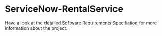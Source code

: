 # ServiceNow-RentalService 

Have a look at the detailed [Software Requirements Specifiation](Software_Requirements_Specification.pdf) for more information about the project.
